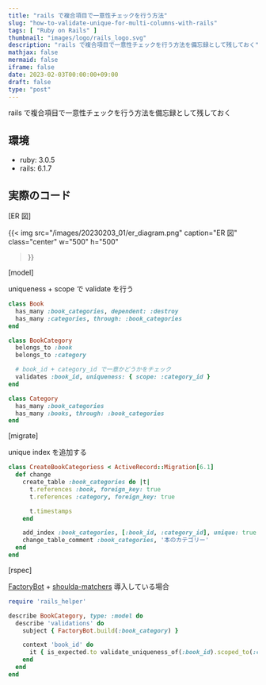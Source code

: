 ```yaml
---
title: "rails で複合項目で一意性チェックを行う方法"
slug: "how-to-validate-unique-for-multi-columns-with-rails"
tags: [ "Ruby on Rails" ]
thumbnail: "images/logo/rails_logo.svg"
description: "rails で複合項目で一意性チェックを行う方法を備忘録として残しておく"
mathjax: false
mermaid: false
iframe: false
date: 2023-02-03T00:00:00+09:00
draft: false
type: "post"
---
```


rails で複合項目で一意性チェックを行う方法を備忘録として残しておく

## 環境

* ruby: 3.0.5
* rails: 6.1.7

## 実際のコード

[ER 図]

{{<
  img
    src="/images/20230203_01/er_diagram.png"
    caption="ER 図"
    class="center"
    w="500"
    h="500"
>}}

[model]

uniqueness + scope で validate を行う

```rb
class Book
  has_many :book_categories, dependent: :destroy
  has_many :categories, through: :book_categories
end

class BookCategory
  belongs_to :book
  belongs_to :category

  # book_id + category_id で一意かどうかをチェック
  validates :book_id, uniqueness: { scope: :category_id }
end

class Category
  has_many :book_categories
  has_many :books, through: :book_categories
end
```

[migrate]

unique index を追加する

```rb
class CreateBookCategoriess < ActiveRecord::Migration[6.1]
  def change
    create_table :book_categories do |t|
      t.references :book, foreign_key: true
      t.references :category, foreign_key: true

      t.timestamps
    end

    add_index :book_categories, [:book_id, :category_id], unique: true
    change_table_comment :book_categories, '本のカテゴリー'
  end
end
```

[rspec]

[FactoryBot](https://github.com/thoughtbot/factory_bot) + [shoulda-matchers](https://github.com/thoughtbot/shoulda-matchers) 導入している場合

```rb
require 'rails_helper'

describe BookCategory, type: :model do
  describe 'validations' do
    subject { FactoryBot.build(:book_category) }

    context 'book_id' do
      it { is_expected.to validate_uniqueness_of(:book_id).scoped_to(:category_id) }
    end
  end
end
```
